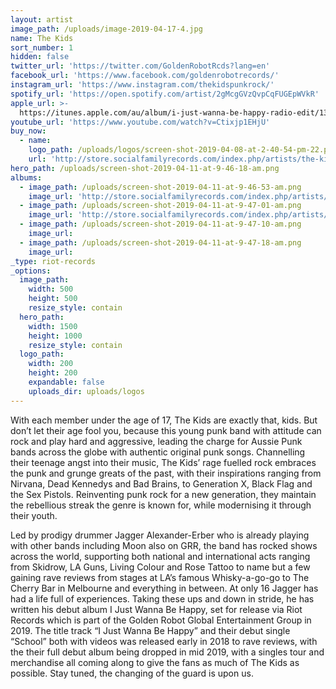 ```yaml
---
layout: artist
image_path: /uploads/image-2019-04-17-4.jpg
name: The Kids
sort_number: 1
hidden: false
twitter_url: 'https://twitter.com/GoldenRobotRcds?lang=en'
facebook_url: 'https://www.facebook.com/goldenrobotrecords/'
instagram_url: 'https://www.instagram.com/thekidspunkrock/'
spotify_url: 'https://open.spotify.com/artist/2gMcgGVzQvpCqFUGEpWVkR'
apple_url: >-
  https://itunes.apple.com/au/album/i-just-wanna-be-happy-radio-edit/1390447119?i=1390447120
youtube_url: 'https://www.youtube.com/watch?v=Ctixjp1EHjU'
buy_now:
  - name:
    logo_path: /uploads/logos/screen-shot-2019-04-08-at-2-40-54-pm-22.png
    url: 'http://store.socialfamilyrecords.com/index.php/artists/the-kids.html'
hero_path: /uploads/screen-shot-2019-04-11-at-9-46-18-am.png
albums:
  - image_path: /uploads/screen-shot-2019-04-11-at-9-46-53-am.png
    image_url: 'http://store.socialfamilyrecords.com/index.php/artists/the-kids.html'
  - image_path: /uploads/screen-shot-2019-04-11-at-9-47-01-am.png
    image_url: 'http://store.socialfamilyrecords.com/index.php/artists/the-kids.html'
  - image_path: /uploads/screen-shot-2019-04-11-at-9-47-10-am.png
    image_url:
  - image_path: /uploads/screen-shot-2019-04-11-at-9-47-18-am.png
    image_url:
_type: riot-records
_options:
  image_path:
    width: 500
    height: 500
    resize_style: contain
  hero_path:
    width: 1500
    height: 1000
    resize_style: contain
  logo_path:
    width: 200
    height: 200
    expandable: false
    uploads_dir: uploads/logos
---
```


With each member under the age of 17, The Kids are exactly that, kids. But don’t let their age fool you, because this young punk band with attitude can rock and play hard and aggressive, leading the charge for Aussie Punk bands across the globe with authentic original punk songs. Channelling their teenage angst into their music, The Kids’ rage fuelled rock embraces the punk and grunge greats of the past, with their inspirations ranging from Nirvana, Dead Kennedys and Bad Brains, to Generation X, Black Flag and the Sex Pistols. Reinventing punk rock for a new generation, they maintain the rebellious streak the genre is known for, while modernising it through their youth.&nbsp;

Led by prodigy drummer Jagger Alexander-Erber who is already playing with other bands including Moon also on GRR, the band has rocked shows across the world, supporting both national and international acts ranging from Skidrow, LA Guns, Living Colour and Rose Tattoo to name but a few gaining rave reviews from stages at LA’s famous Whisky-a-go-go to The Cherry Bar in Melbourne and everything in between. At only 16 Jagger has had a life full of experiences. Taking these ups and down in stride, he has written his debut album I Just Wanna Be Happy, set for release via Riot Records which is part of the Golden Robot Global Entertainment Group in 2019. The title track “I Just Wanna Be Happy” and their debut single “School” both with videos was released early in 2018 to rave reviews, with the their full debut album being dropped in mid 2019, with a singles tour and merchandise all coming along to give the fans as much of The Kids as possible. Stay tuned, the changing of the guard is upon us.